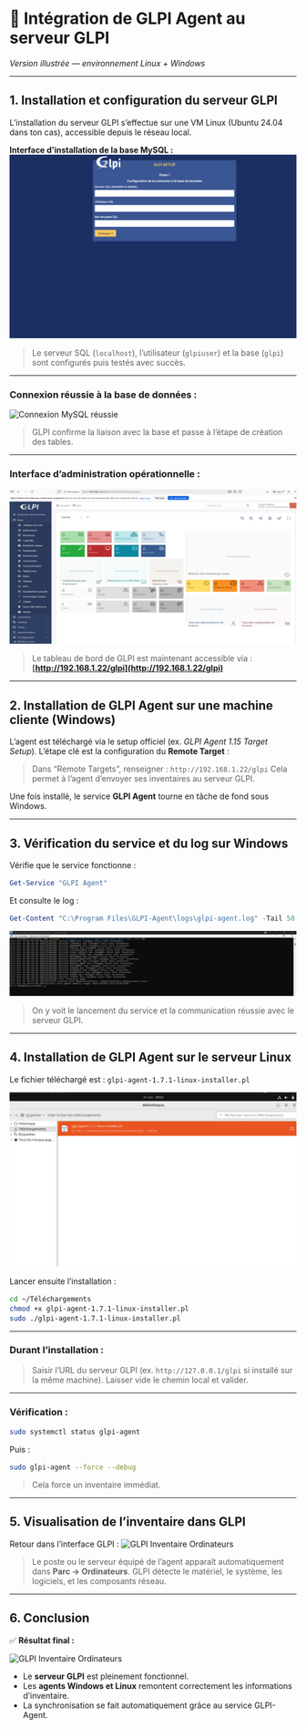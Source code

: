 # 🧩 Intégration de GLPI Agent au serveur GLPI

*Version illustrée — environnement Linux + Windows*

---

## **1. Installation et configuration du serveur GLPI**

L’installation du serveur GLPI s’effectue sur une VM Linux (Ubuntu 24.04 dans ton cas), accessible depuis le réseau local.

**Interface d’installation de la base MySQL :**
![GLPI Setup](captures/glpi_setup.png)

> Le serveur SQL (`localhost`), l’utilisateur (`glpiuser`) et la base (`glpi`) sont configurés puis testés avec succès.

---

### Connexion réussie à la base de données :

![Connexion MySQL réussie](captures/ConnexionMySQLréussie.png)

> GLPI confirme la liaison avec la base et passe à l’étape de création des tables.

---

### Interface d’administration opérationnelle :

![GLPI Dashboard](captures/GLPI_Dashboard.png)

> Le tableau de bord de GLPI est maintenant accessible via :
> **[http://192.168.1.22/glpi](http://192.168.1.22/glpi)**

---

## **2. Installation de GLPI Agent sur une machine cliente (Windows)**

L’agent est téléchargé via le setup officiel (ex. *GLPI Agent 1.15 Target Setup*).
L’étape clé est la configuration du **Remote Target** :


> Dans “Remote Targets”, renseigner :
> `http://192.168.1.22/glpi`
> Cela permet à l’agent d’envoyer ses inventaires au serveur GLPI.

Une fois installé, le service **GLPI Agent** tourne en tâche de fond sous Windows.

---

## **3. Vérification du service et du log sur Windows**

Vérifie que le service fonctionne :

```powershell
Get-Service "GLPI Agent"
```

Et consulte le log :

```powershell
Get-Content "C:\Program Files\GLPI-Agent\logs\glpi-agent.log" -Tail 50
```

![Agent Windows Log](captures/Agent_Windows_Log.png)

> On y voit le lancement du service et la communication réussie avec le serveur GLPI.

---

## **4. Installation de GLPI Agent sur le serveur Linux**

Le fichier téléchargé est :
`glpi-agent-1.7.1-linux-installer.pl`

![Téléchargement GLPI Agent Linux](captures/Installation_GLPI_Agent_Linux.png)

Lancer ensuite l’installation :

```bash
cd ~/Téléchargements
chmod +x glpi-agent-1.7.1-linux-installer.pl
sudo ./glpi-agent-1.7.1-linux-installer.pl
```

---

### Durant l’installation :

> Saisir l’URL du serveur GLPI (ex. `http://127.0.0.1/glpi` si installé sur la même machine).
> Laisser vide le chemin local et valider.

---

### Vérification :

```bash
sudo systemctl status glpi-agent
```

Puis :

```bash
sudo glpi-agent --force --debug
```

> Cela force un inventaire immédiat.

---

## **5. Visualisation de l’inventaire dans GLPI**

Retour dans l’interface GLPI :
![GLPI Inventaire Ordinateurs](captures/GLPI_Inventaire_Ordinateurs)

> Le poste ou le serveur équipé de l’agent apparaît automatiquement dans **Parc → Ordinateurs**.
> GLPI détecte le matériel, le système, les logiciels, et les composants réseau.

---

## **6. Conclusion**

✅ **Résultat final :**

![GLPI Inventaire Ordinateurs](captures/GLPI_Dashboard_final)

* Le **serveur GLPI** est pleinement fonctionnel.
* Les **agents Windows et Linux** remontent correctement les informations d’inventaire.
* La synchronisation se fait automatiquement grâce au service GLPI-Agent.

